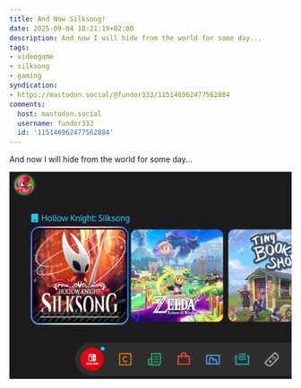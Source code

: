```yaml
---
title: And Now Silksong!
date: 2025-09-04 18:21:19+02:00
description: And now I will hide from the world for some day...
tags:
- videogame
- silksong
- gaming
syndication:
- https://mastodon.social/@fundor333/115146962477562884
comments:
  host: mastodon.social
  username: fundor333
  id: '115146962477562884'
---
```


And now I will hide from the world for some day...

![Silksong.jpg](Silksong.jpg)
